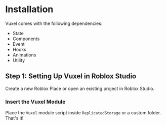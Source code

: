 # Installation

Vuxel comes with the following dependencies:

- State
- Components
- Event
- Hooks
- Animations
- Utility

## Step 1: Setting Up Vuxel in Roblox Studio
Create a new Roblox Place or open an existing project in Roblox Studio.

### Insert the Vuxel Module
Place the `Vuxel` module script inside `ReplicatedStorage` or a custom folder. That's it!